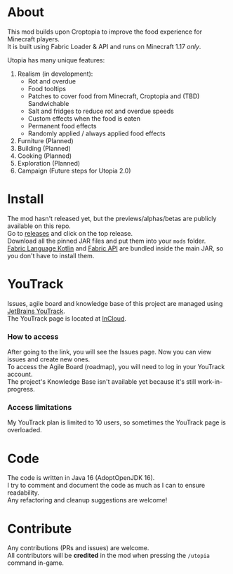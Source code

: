 # About

This mod builds upon Croptopia to improve the food experience for Minecraft players.  
It is built using Fabric Loader & API and runs on Minecraft 1.17 _only_.

Utopia has many unique features:
1. Realism (in development):
    - Rot and overdue
    - Food tooltips
    - Patches to cover food from Minecraft, Croptopia and (TBD) Sandwichable
    - Salt and fridges to reduce rot and overdue speeds
    - Custom effects when the food is eaten 
    - Permanent food effects
    - Randomly applied / always applied food effects
2. Furniture (Planned)
3. Building (Planned)
4. Cooking (Planned)
5. Exploration (Planned)
6. Campaign (Future steps for Utopia 2.0)

# Install

The mod hasn't released yet, but the previews/alphas/betas are publicly available on this repo.  
Go to [releases](https://github.com/RedGrapefruit09/Utopia/releases) and click on the top release.  
Download all the pinned JAR files and put them into your ```mods``` folder.  
[Fabric Language Kotlin](https://www.curseforge.com/minecraft/mc-mods/fabric-language-kotlin) and [Fabric API](https://www.curseforge.com/minecraft/mc-mods/fabric-api) are bundled inside the main JAR, so you don't have to install them.

# YouTrack

Issues, agile board and knowledge base of this project are managed using [JetBrains YouTrack](https://www.jetbrains.com/youtrack/).  
The YouTrack page is located at [InCloud](https://redgrapefruit.myjetbrains.com/youtrack/issues).  

### How to access

After going to the link, you will see the Issues page. Now you can view issues and create new ones.  
To access the Agile Board (roadmap), you will need to log in your YouTrack account.  
The project's Knowledge Base isn't available yet because it's still work-in-progress.

### Access limitations

My YouTrack plan is limited to 10 users, so sometimes the YouTrack page is overloaded.

# Code

The code is written in Java 16 (AdoptOpenJDK 16).  
I try to comment and document the code as much as I can to ensure readability.  
Any refactoring and cleanup suggestions are welcome!

# Contribute

Any contributions (PRs and issues) are welcome.  
All contributors will be **credited** in the mod when pressing the ```/utopia``` command in-game.
